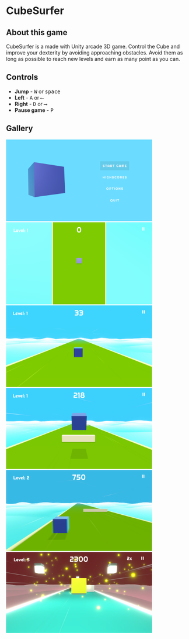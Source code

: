 # CubeSurfer
 
## About this game
CubeSurfer is a made with Unity arcade 3D game. Control the Cube and improve your dexterity by avoiding approaching obstacles. Avoid them as long as possible to reach new levels and earn as many point as you can.

## Controls
* **Jump** - <kbd>W</kbd> or <kbd>space</kbd>   
* **Left** - <kbd>A</kbd> or <kbd>⟵</kbd>
* **Right** - <kbd>D</kbd> or <kbd>⟶</kbd>
* **Pause game** - <kbd>P</kbd>

## Gallery
<p float="left">
  <img src="Screenshots/Screenshot-menu.png" width="400" />
  <img src="Screenshots/Screenshot-game-start.png" width="400" /> 
  <img src="Screenshots/Screenshot-speedup.png" width="400" />
  <img src="Screenshots/Screenshot-jump2.png" width="400" />
  <img src="Screenshots/Screenshot-move2.png" width="400" />
  <img src="Screenshots/Screenshot-multiplier2.png" width="400" />
</p>
